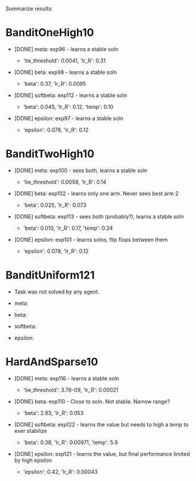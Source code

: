 Summarize results:

# BanditOneHigh10
- [DONE] meta: exp96 - learns a stable soln 
  + 'tie_threshold': 0.0041, 'lr_R': 0.31

- [DONE] beta: exp98 - learns a stable soln 
  + 'beta': 0.37, 'lr_R': 0.0095

- [DONE] softbeta: exp112 - learns a stable soln 
  + 'beta': 0.045, 'lr_R': 0.12, 'temp': 0.10

- [DONE] epsilon: exp97 - learns a stable soln 
  + 'epsilon': 0.078, 'lr_R': 0.12

# BanditTwoHigh10
- [DONE] meta: exp100 - sees both, learns a stable soln
  + 'tie_threshold': 0.0058, 'lr_R': 0.14

- [DONE] beta: exp102 - learns only one arm. Never sees best arm 2
  + 'beta': 0.025, 'lr_R': 0.073

- [DONE] softbeta: exp113 - sees both (probably?), learns a stable soln
  + 'beta': 0.010, 'lr_R': 0.17, 'temp': 0.24

- [DONE] epsilon: exp101 - learns solns, flip flops between them
  + 'epsilon': 0.078, 'lr_R': 0.12

# BanditUniform121
- Task was not solved by any agent.

- meta: 

- beta:

- softbeta:

- epsilon:

# HardAndSparse10
- [DONE] meta: exp116 - learns a stable soln 
  + 'tie_threshold': 3.76-09, 'lr_R': 0.00021

- [DONE} beta: exp110 - Close to soln. Not stable. Narrow range?
  + 'beta': 2.83, 'lr_R': 0.053

- [DONE] softbeta: exp122 - learns the value but needs to high a temp to ever stabilize
  + 'beta': 0.38, 'lr_R': 0.00971, 'temp': 5.9

- [DONE] epsilon: exp121 - learns the value, but final performance limited by high epsilon
  + 'epsilon': 0.42, 'lr_R': 0.00043